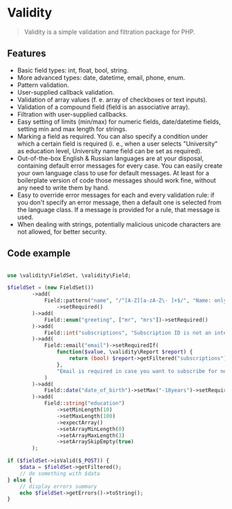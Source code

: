 # Validity

> Validity is a simple validation and filtration package for PHP.

## Features

* Basic field types: int, float, bool, string.
* More advanced types: date, datetime, email, phone, enum.
* Pattern validation.
* User-supplied callback validation.
* Validation of array values (f. e. array of checkboxes or text inputs).
* Validation of a compound field (field is an associative array).
* Filtration with user-supplied callbacks.
* Easy setting of limits (min/max) for numeric fields, date/datetime fields, setting min and max length for strings.
* Marking a field as required. You can also specify a condition under which a certain field is required (i. e., when a user selects "University" as education level, University name field can be set as required).
* Out-of-the-box English & Russian languages are at your disposal, containing default error messages for every case. You can easily create your own language class to use for default messages. At least for a boilerplate version of code those messages should work fine, without any need to write them by hand.
* Easy to override error messages for each and every validation rule: if you don't specify an error message, then a default one is selected from the language class. If a message is provided for a rule, that message is used.
* When dealing with strings, potentially malicious unicode characters are not allowed, for better security.

## Code example

```php

use \validity\FieldSet, \validity\Field;

$fieldSet = (new FieldSet())
        ->add(
            Field::pattern("name", "/^[A-Z][a-zA-Z\- ]+$/", "Name: only latin letters and spaces, starting with a capital letter")
                ->setRequired()
        )->add(
            Field::enum("greeting", ["mr", "mrs"])->setRequired()
        )->add(
            Field::int("subscriptions", "Subscription ID is not an integer")->setMin(1)->expectArray()
        )->add(
            Field::email("email")->setRequiredIf(
                function($value, \validity\Report $report) {
                    return (bool) $report->getFiltered("subscriptions");
                },
                "Email is required in case you want to subscribe for news"
            )
        )->add(
            Field::date("date_of_birth")->setMax("-18years")->setRequired()
        )->add(
            Field::string("education")
                ->setMinLength(10)
                ->setMaxLength(100)
                ->expectArray()
                ->setArrayMinLength(0)
                ->setArrayMaxLength(3)
                ->setArraySkipEmpty(true)
        );

if ($fieldSet->isValid($_POST)) {
    $data = $fieldSet->getFiltered();
    // do something with $data
} else {
    // display errors summary
    echo $fieldSet->getErrors()->toString();
}
```

